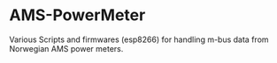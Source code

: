 # AMS-PowerMeter
Various Scripts and firmwares (esp8266) for handling m-bus data from Norwegian AMS power meters.
